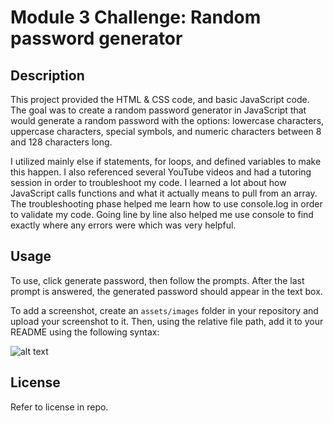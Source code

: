 # Module 3 Challenge: Random password generator

## Description

This project provided the HTML & CSS code, and basic JavaScript code. The goal was to create a random password generator in JavaScript that would generate a random password with the options: lowercase characters, uppercase characters, special symbols, and numeric characters between 8 and 128 characters long. 

I utilized mainly else if statements, for loops, and defined variables to make this happen. I also referenced several YouTube videos and had a tutoring session in order to troubleshoot my code. I learned a lot about how JavaScript calls functions and what it actually means to pull from an array. The troubleshooting phase helped me learn how to use console.log in order to validate my code. Going line by line also helped me use console to find exactly where any errors were which was very helpful.



## Usage

To use, click generate password, then follow the prompts. After the last prompt is answered, the generated password should appear in the text box. 

To add a screenshot, create an `assets/images` folder in your repository and upload your screenshot to it. Then, using the relative file path, add it to your README using the following syntax:

![alt text](assets/images/screenshot.png)


## License

Refer to license in repo.
